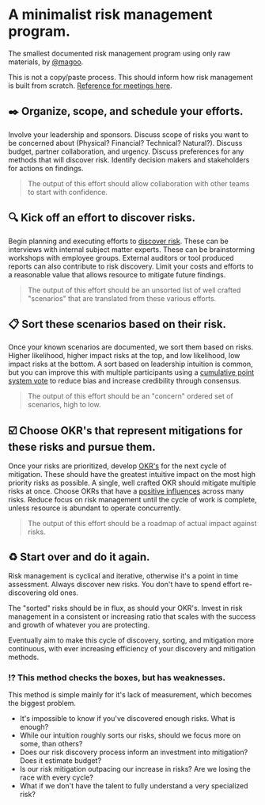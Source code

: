 # A minimalist risk management program.
The smallest documented risk management program using only raw materials, by [@magoo](https://www.twitter.com/magoo).

This is not a copy/paste process. This should inform how risk management is built from scratch. [Reference for meetings here](MEETINGS.md). 

## :black_nib: Organize, scope, and schedule your efforts.
Involve your leadership and sponsors. Discuss scope of risks you want to be concerned about (Physical? Financial? Technical? Natural?). Discuss budget, partner collaboration, and urgency. Discuss preferences for any methods that will discover risk. Identify decision makers and stakeholders for actions on findings.

> The output of this effort should allow collaboration with other teams to start with confidence.

## :mag: Kick off an effort to discover risks.
Begin planning and executing efforts to [discover risk](https://medium.com/@magoo/starting-up-security-from-scratch-6f9a41199a65). These can be interviews with internal subject matter experts. These can be brainstorming workshops with employee groups. External auditors or tool produced reports can also contribute to risk discovery. Limit your costs and efforts to a reasonable value that allows resource to mitigate future findings.

> The output of this effort should be an unsorted list of well crafted "scenarios" that are translated from these various efforts.

## :clipboard: Sort these scenarios based on their risk.
Once your known scenarios are documented, we sort them based on risks. Higher likelihood, higher impact risks at the top, and low likelihood, low impact risks at the bottom. A sort based on leadership intuition is common, but you can improve this with multiple participants using a [cumulative point system vote](https://en.wikipedia.org/wiki/Cumulative_voting) to reduce bias and increase credibility through consensus.

> The output of this effort should be an "concern" ordered set of scenarios, high to low.

## :ballot_box_with_check: Choose OKR's that represent mitigations for these risks and pursue them.
Once your risks are prioritized, develop [OKR's](https://en.wikipedia.org/wiki/OKR) for the next cycle of mitigation. These should have the greatest intuitive impact on the most high priority risks as possible. A single, well crafted OKR should mitigate multiple risks at once. Choose OKRs that have a [positive influences](https://medium.com/starting-up-security/the-five-factors-used-to-secure-systems-7f58be0f447f) across many risks. Reduce focus on risk management until the cycle of work is complete, unless resource is abundant to operate concurrently.

> The output of this effort should be a roadmap of actual impact against risks.

## :recycle: Start over and do it again.
Risk management is cyclical and iterative, otherwise it's a point in time assessment. Always discover new risks. You don't have to spend effort re-discovering old ones.

The "sorted" risks should be in flux, as should your OKR's. Invest in risk management in a consistent or increasing ratio that scales with the success and growth of whatever you are protecting.

Eventually aim to make this cycle of discovery, sorting, and mitigation more continuous, with ever increasing efficiency of your discovery and mitigation methods.

### :interrobang: This method checks the boxes, but has weaknesses.
This method is simple mainly for it's lack of measurement, which becomes the biggest problem.

- It's impossible to know if you've discovered enough risks. What is enough?
- While our intuition roughly sorts our risks, should we focus more on some, than others?
- Does our risk discovery process inform an investment into mitigation? Does it estimate budget?
- Is our risk mitigation outpacing our increase in risks? Are we losing the race with every cycle?
- What if we don't have the talent to fully understand a very specialized risk?
